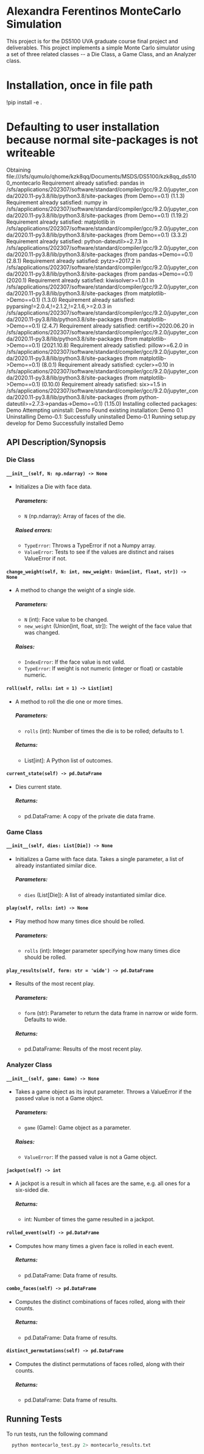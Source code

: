 
# Alexandra Ferentinos MonteCarlo Simulation 

This project is for the DS5100 UVA graduate course final project and deliverables. This project implements a simple Monte Carlo simulator using a set of three related classes -- a Die Class, a Game Class, and an Analyzer class. 


# Installation, once in file path 
!pip install -e .
# Defaulting to user installation because normal site-packages is not writeable
Obtaining file:///sfs/qumulo/qhome/kzk8qq/Documents/MSDS/DS5100/kzk8qq_ds5100_montecarlo
Requirement already satisfied: pandas in /sfs/applications/202307/software/standard/compiler/gcc/9.2.0/jupyter_conda/2020.11-py3.8/lib/python3.8/site-packages (from Demo==0.1) (1.1.3)
Requirement already satisfied: numpy in /sfs/applications/202307/software/standard/compiler/gcc/9.2.0/jupyter_conda/2020.11-py3.8/lib/python3.8/site-packages (from Demo==0.1) (1.19.2)
Requirement already satisfied: matplotlib in /sfs/applications/202307/software/standard/compiler/gcc/9.2.0/jupyter_conda/2020.11-py3.8/lib/python3.8/site-packages (from Demo==0.1) (3.3.2)
Requirement already satisfied: python-dateutil>=2.7.3 in /sfs/applications/202307/software/standard/compiler/gcc/9.2.0/jupyter_conda/2020.11-py3.8/lib/python3.8/site-packages (from pandas->Demo==0.1) (2.8.1)
Requirement already satisfied: pytz>=2017.2 in /sfs/applications/202307/software/standard/compiler/gcc/9.2.0/jupyter_conda/2020.11-py3.8/lib/python3.8/site-packages (from pandas->Demo==0.1) (2020.1)
Requirement already satisfied: kiwisolver>=1.0.1 in /sfs/applications/202307/software/standard/compiler/gcc/9.2.0/jupyter_conda/2020.11-py3.8/lib/python3.8/site-packages (from matplotlib->Demo==0.1) (1.3.0)
Requirement already satisfied: pyparsing!=2.0.4,!=2.1.2,!=2.1.6,>=2.0.3 in /sfs/applications/202307/software/standard/compiler/gcc/9.2.0/jupyter_conda/2020.11-py3.8/lib/python3.8/site-packages (from matplotlib->Demo==0.1) (2.4.7)
Requirement already satisfied: certifi>=2020.06.20 in /sfs/applications/202307/software/standard/compiler/gcc/9.2.0/jupyter_conda/2020.11-py3.8/lib/python3.8/site-packages (from matplotlib->Demo==0.1) (2021.10.8)
Requirement already satisfied: pillow>=6.2.0 in /sfs/applications/202307/software/standard/compiler/gcc/9.2.0/jupyter_conda/2020.11-py3.8/lib/python3.8/site-packages (from matplotlib->Demo==0.1) (8.0.1)
Requirement already satisfied: cycler>=0.10 in /sfs/applications/202307/software/standard/compiler/gcc/9.2.0/jupyter_conda/2020.11-py3.8/lib/python3.8/site-packages (from matplotlib->Demo==0.1) (0.10.0)
Requirement already satisfied: six>=1.5 in /sfs/applications/202307/software/standard/compiler/gcc/9.2.0/jupyter_conda/2020.11-py3.8/lib/python3.8/site-packages (from python-dateutil>=2.7.3->pandas->Demo==0.1) (1.15.0)
Installing collected packages: Demo
  Attempting uninstall: Demo
    Found existing installation: Demo 0.1
    Uninstalling Demo-0.1:
      Successfully uninstalled Demo-0.1
  Running setup.py develop for Demo
Successfully installed Demo

   ## API Description/Synopsis

### Die Class

#### `__init__(self, N: np.ndarray) -> None`
- Initializes a Die with face data.

  ##### Parameters:
  - `N` (np.ndarray): Array of faces of the die.

  ##### Raised errors:
  - `TypeError`: Throws a TypeError if not a Numpy array.
  - `ValueError`: Tests to see if the values are distinct and raises ValueError if not.

#### `change_weight(self, N: int, new_weight: Union[int, float, str]) -> None`
- A method to change the weight of a single side.

  ##### Parameters:
  - `N` (int): Face value to be changed.
  - `new_weight` (Union[int, float, str]): The weight of the face value that was changed.

  ##### Raises:
  - `IndexError`: If the face value is not valid.
  - `TypeError`: If weight is not numeric (integer or float) or castable numeric.

#### `roll(self, rolls: int = 1) -> List[int]`
- A method to roll the die one or more times.

  ##### Parameters:
  - `rolls` (int): Number of times the die is to be rolled; defaults to 1.

  ##### Returns:
  - List[int]: A Python list of outcomes.

#### `current_state(self) -> pd.DataFrame`
- Dies current state.

  ##### Returns:
  - pd.DataFrame: A copy of the private die data frame.

### Game Class

#### `__init__(self, dies: List[Die]) -> None`
- Initializes a Game with face data. Takes a single parameter, a list of already instantiated similar dice.

  ##### Parameters:
  - `dies` (List[Die]): A list of already instantiated similar dice.

#### `play(self, rolls: int) -> None`
- Play method how many times dice should be rolled.

  ##### Parameters:
  - `rolls` (int): Integer parameter specifying how many times dice should be rolled.

#### `play_results(self, form: str = 'wide') -> pd.DataFrame`
- Results of the most recent play.

  ##### Parameters:
  - `form` (str): Parameter to return the data frame in narrow or wide form. Defaults to wide.

  ##### Returns:
  - pd.DataFrame: Results of the most recent play.

### Analyzer Class

#### `__init__(self, game: Game) -> None`
- Takes a game object as its input parameter. Throws a ValueError if the passed value is not a Game object.

  ##### Parameters:
  - `game` (Game): Game object as a parameter.

  ##### Raises:
  - `ValueError`: If the passed value is not a Game object.

#### `jackpot(self) -> int`
- A jackpot is a result in which all faces are the same, e.g. all ones for a six-sided die.

  ##### Returns:
  - int: Number of times the game resulted in a jackpot.

#### `rolled_event(self) -> pd.DataFrame`
- Computes how many times a given face is rolled in each event.

  ##### Returns:
  - pd.DataFrame: Data frame of results.

#### `combo_faces(self) -> pd.DataFrame`
- Computes the distinct combinations of faces rolled, along with their counts.

  ##### Returns:
  - pd.DataFrame: Data frame of results.

#### `distinct_permutations(self) -> pd.DataFrame`
- Computes the distinct permutations of faces rolled, along with their counts.

  ##### Returns:
  - pd.DataFrame: Data frame of results.


## Running Tests

To run tests, run the following command

```bash
  python montecarlo_test.py 2> montecarlo_results.txt
```